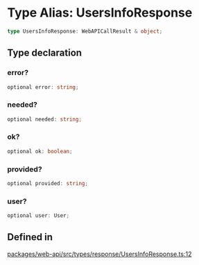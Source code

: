 # Type Alias: UsersInfoResponse

```ts
type UsersInfoResponse: WebAPICallResult & object;
```

## Type declaration

### error?

```ts
optional error: string;
```

### needed?

```ts
optional needed: string;
```

### ok?

```ts
optional ok: boolean;
```

### provided?

```ts
optional provided: string;
```

### user?

```ts
optional user: User;
```

## Defined in

[packages/web-api/src/types/response/UsersInfoResponse.ts:12](https://github.com/slackapi/node-slack-sdk/blob/main/packages/web-api/src/types/response/UsersInfoResponse.ts#L12)
